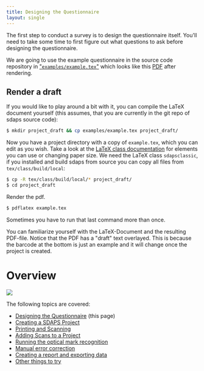 ```yaml
---
title: Designing the Questionnaire
layout: single
---
```



The first step to conduct a survey is to design the questionnaire itself.
You'll need to take some time to first figure out what questions to ask
before designing the questionnaire.

We are going to use the example questionnaire in the source code repository
in ["`examples/example.tex`"](https://github.com/sdaps/sdaps/blob/master/examples/example.tex )
which looks like this [PDF](/files/example.pdf) after rendering.

## Render a draft

If you would like to play around a bit with it, you can compile the LaTeX
document yourself (this assumes, that you are currently in the git repo of
sdaps source code):
```bash
$ mkdir project_draft && cp examples/example.tex project_draft/
```
Now you have a project directory with a copy of `example.tex`, which you can
 edit as you wish. Take a look at the [LaTeX class documentation](/class-doc)
 for elements you can use or changing paper size.
We need the LaTeX class `sdapsclassic`, if you installed and build sdaps from
source you can copy all files from `tex/class/build/local`:
```bash
$ cp -R tex/class/build/local/* project_draft/
$ cd project_draft
```
Render the pdf.
```bash
$ pdflatex example.tex
```
Sometimes you have to run that last command more than once.

You can familiarize yourself with the LaTeX-Document and the resulting
PDF-file. Notice that the PDF has a "draft" text overlayed. This is because
the barcode at the bottom is just an example and it will change once the
project is created.

# Overview

![](/images/sdaps-steps-0001.png)

The following topics are covered:

 * [Designing the Questionnaire](../design) (this page)
 * [Creating a SDAPS Project](../setup)
 * [Printing and Scanning](../print-scan)
 * [Adding Scans to a Project](../add)
 * [Running the optical mark recognition](../recognize)
 * [Manual error correction](../correction)
 * [Creating a report and exporting data](../export)
 * [Other things to try](../more)

